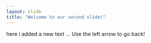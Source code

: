 ```yaml
---
layout: slide
title: "Welcome to our second slide!"
---
```

here i added a new text ...
Use the left arrow to go back!
